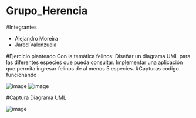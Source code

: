 # Grupo_Herencia
#Integrantes
* Alejandro Moreira
* Jared Valenzuela

#Ejercicio planteado
Con la temática felinos:
Diseñar un diagrama UML para las diferentes especies que pueda consultar.
Implementar una aplicación que permita ingresar felinos de al menos 5 especies.
#Capturas codigo funcionando

![image](https://github.com/JaredVS777/Grupo_Herencia/assets/117743484/277fbca0-b128-4c5e-acf9-b8fb5987811e)
![image](https://github.com/JaredVS777/Grupo_Herencia/assets/117743484/5dbc68bb-a29d-44b4-90d3-bda515552a96)

#Captura Diagrama UML

![image](https://github.com/JaredVS777/Grupo_Herencia/assets/117743484/2eb910c5-a8fd-4bb3-bf79-eb82fea3e357)
